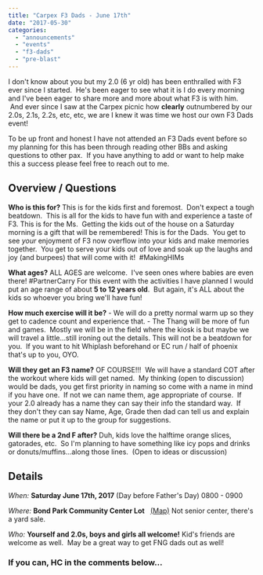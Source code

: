 ```yaml
---
title: "Carpex F3 Dads - June 17th"
date: "2017-05-30"
categories: 
  - "announcements"
  - "events"
  - "f3-dads"
  - "pre-blast"
---
```


I don't know about you but my 2.0 (6 yr old) has been enthralled with F3 ever since I started.  He's been eager to see what it is I do every morning and I've been eager to share more and more about what F3 is with him.  And ever since I saw at the Carpex picnic how **clearly** outnumbered by our 2.0s, 2.1s, 2.2s, etc, etc, we are I knew it was time we host our own F3 Dads event!

To be up front and honest I have not attended an F3 Dads event before so my planning for this has been through reading other BBs and asking questions to other pax.  If you have anything to add or want to help make this a success please feel free to reach out to me.

## Overview / Questions

**Who is this for?** This is for the kids first and foremost.  Don't expect a tough beatdown.  This is all for the kids to have fun with and experience a taste of F3. This is for the Ms.  Getting the kids out of the house on a Saturday morning is a gift that will be remembered! This is for the Dads.  You get to see _your_ enjoyment of F3 now overflow into your kids and make memories together.  You get to serve your kids out of love and soak up the laughs and joy (and burpees) that will come with it!  #MakingHIMs

**What ages?** ALL AGES are welcome.  I've seen ones where babies are even there! #PartnerCarry For this event with the activities I have planned I would put an age range of about **5 to 12 years old**.  But again, it's ALL about the kids so whoever you bring we'll have fun!

**How much exercise will it be?** \- We will do a pretty normal warm up so they get to cadence count and experience that. - The Thang will be more of fun and games.  Mostly we will be in the field where the kiosk is but maybe we will travel a little...still ironing out the details. This will not be a beatdown for you.  If you want to hit Whiplash beforehand or EC run / half of phoenix that's up to you, OYO.

**Will they get an F3 name?** OF COURSE!!!  We will have a standard COT after the workout where kids will get named.  My thinking (open to discussion) would be dads, you get first priority in naming so come with a name in mind if you have one.  If not we can name them, age appropriate of course.  If your 2.0 already has a name they can say their info the standard way.  If they don't they can say Name, Age, Grade then dad can tell us and explain the name or put it up to the group for suggestions.

**Will there be a 2nd F after?** Duh, kids love the halftime orange slices, gatorades, etc.  So I'm planning to have something like icy pops and drinks or donuts/muffins...along those lines.  (Open to ideas or discussion)

## Details

_When:_ **Saturday June 17th, 2017** (Day before Father's Day) 0800 - 0900

_Where:_ **Bond Park Community Center Lot**   [(Map)](https://goo.gl/maps/Zzff9tiUt5U2) Not senior center, there's a yard sale.

_Who:_ **Yourself and 2.0s, boys and girls all welcome!** Kid's friends are welcome as well.  May be a great way to get FNG dads out as well!

### If you can, HC in the comments below...
